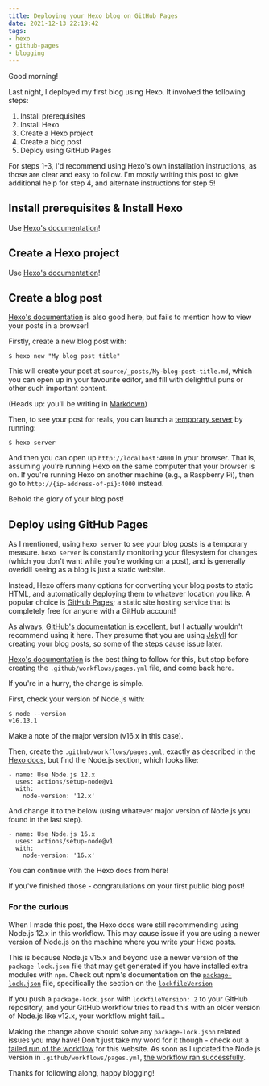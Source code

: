 ```yaml
---
title: Deploying your Hexo blog on GitHub Pages
date: 2021-12-13 22:19:42
tags:
- hexo
- github-pages
- blogging
---
```


Good morning!

Last night, I deployed my first blog using Hexo. It involved the following steps:

1. Install prerequisites
2. Install Hexo
3. Create a Hexo project       
4. Create a blog post
5. Deploy using GitHub Pages

For steps 1-3, I'd recommend using Hexo's own installation instructions, as those are clear and easy to follow. I'm mostly writing this post to give additional help for step 4, and alternate instructions for step 5!

## Install prerequisites & Install Hexo
Use [Hexo's documentation](https://hexo.io/docs/#Installation)!

## Create a Hexo project
Use [Hexo's documentation](https://hexo.io/docs/setup)!

## Create a blog post
[Hexo's documentation](https://hexo.io/docs/writing) is also good here, but fails to mention how to view your posts in a browser!

Firstly, create a new blog post with:

```
$ hexo new "My blog post title"
```

This will create your post at `source/_posts/My-blog-post-title.md`, which you can open up in your favourite editor, and fill with delightful puns or other such important content.

(Heads up: you'll be writing in [Markdown](https://www.markdownguide.org/))

Then, to see your post for reals, you can launch a [temporary server](https://hexo.io/docs/server) by running:

```
$ hexo server
```

And then you can open up `http://localhost:4000` in your browser. That is, assuming you're running Hexo on the same computer that your browser is on. If you're running Hexo on another machine (e.g., a Raspberry Pi), then go to `http://{ip-address-of-pi}:4000` instead.

Behold the glory of your blog post!

## Deploy using GitHub Pages
As I mentioned, using `hexo server` to see your blog posts is a temporary measure. `hexo server` is constantly monitoring your filesystem for changes (which you don't want while you're working on a post), and is generally overkill seeing as a blog is just a static website.

Instead, Hexo offers many options for converting your blog posts to static HTML, and automatically deploying them to whatever location you like. A popular choice is [GitHub Pages](https://docs.github.com/en/pages/getting-started-with-github-pages/about-github-pages); a static site hosting service that is completely free for anyone with a GitHub account!

As always, [GitHub's documentation is excellent](https://docs.github.com/en/pages/getting-started-with-github-pages/creating-a-github-pages-site), but I actually wouldn't recommend using it here. They presume that you are using [Jekyll](https://jekyllrb.com/) for creating your blog posts, so some of the steps cause issue later.

[Hexo's documentation](https://hexo.io/docs/github-pages.html) is the best thing to follow for this, but stop before creating the `.github/workflows/pages.yml` file, and come back here.

If you're in a hurry, the change is simple.

First, check your version of Node.js with:

```
$ node --version
v16.13.1
```

Make a note of the major version (v16.x in this case).

Then, create the `.github/workflows/pages.yml`, exactly as described in the [Hexo docs](https://hexo.io/docs/github-pages.html), but find the Node.js section, which looks like:

```
- name: Use Node.js 12.x
  uses: actions/setup-node@v1
  with:
    node-version: '12.x'
```

And change it to the below (using whatever major version of Node.js you found in the last step).

```
- name: Use Node.js 16.x
  uses: actions/setup-node@v1
  with:
    node-version: '16.x'
```

You can continue with the Hexo docs from here!

If you've finished those - congratulations on your first public blog post!

### For the curious

When I made this post, the Hexo docs were still recommending using Node.js 12.x in this workflow. This may cause issue if you are using a newer version of Node.js on the machine where you write your Hexo posts.

This is because Node.js v15.x and beyond use a newer version of the `package-lock.json` file that may get generated if you have installed extra modules with `npm`. Check out npm's documentation on the [`package-lock.json`](https://docs.npmjs.com/cli/v7/configuring-npm/package-lock-json) file, specifically the section on the [`lockfileVersion`](https://docs.npmjs.com/cli/v7/configuring-npm/package-lock-json#lockfileversion)

If you push a `package-lock.json` with `lockfileVersion: 2` to your GitHub repository, and your GitHub workflow tries to read this with an older version of Node.js like v12.x, your workflow might fail...

Making the change above should solve any `package-lock.json` related issues you may have! Don't just take my word for it though - check out a [failed run of the workflow](https://github.com/murchu27/murchu27.github.io/runs/4499900719?check_suite_focus=true) for this website. As soon as I updated the Node.js version in `.github/workflows/pages.yml`, [the workflow ran successfully](https://github.com/murchu27/murchu27.github.io/runs/4499912021?check_suite_focus=true).

Thanks for following along, happy blogging!
